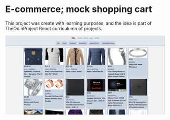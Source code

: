 # E-commerce; mock shopping cart

This project was create with learning purposes, and the idea is part of TheOdinProject React curriculumn of projects.

![Project demo img](/public/shop.png) 
